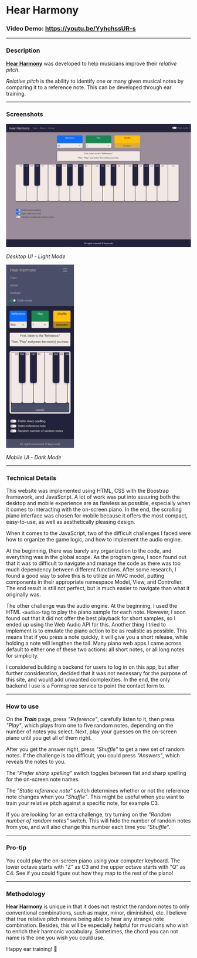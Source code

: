 # Hear Harmony
### Video Demo: https://youtu.be/YyhchssUR-s

---

### Description

[**Hear Harmony**](https://keyxcode.github.io/hear-harmony/) was developed to help musicians improve their *relative pitch*. 

*Relative pitch* is the ability to identify one or many given musical notes by comparing it to a reference note. This can be developed through ear training.

---

### Screenshots

<img src="Images/DesktopUI.png" alt="Desktop UI"/>

*Desktop UI - Light Mode*

<img src="Images/MobileUI.png" alt="Mobile Dark UI" style="height: 500px"/>

*Mobile UI - Dark Mode*

---

### Technical Details

This website was implemented using HTML, CSS with the Boostrap framework, and JavaScript. A lot of work was put into assuring both the desktop and mobile experience are as flawless as possible, especially when it comes to interacting with the on-screen piano. In the end, the scrolling piano interface was chosen for mobile because it offers the most compact, easy-to-use, as well as aesthetically pleasing design.

When it comes to the JavaScript, two of the difficult challenges I faced were how to organize the game logic, and how to implement the audio engine.

At the beginning, there was barely any organization to the code, and everything was in the global scope. As the program grew, I soon found out that it was to difficult to navigate and manage the code as there was too much dependency between different functions. After some research, I found a good way to solve this is to utilize an MVC model, putting components in their appropriate namespace Model, View, and Controller. The end result is still not perfect, but is much easier to navigate than what it originally was.

The other challenge was the audio engine. At the beginning, I used the HTML `<audio>` tag to play the piano sample for each note. However, I soon found out that it did not offer the best playback for short samples, so I ended up using the Web Audio API for this. Another thing I tried to implement is to emulate the piano action to be as realistic as possible. This means that if you press a note quickly, it will give you a short release, while holding a note will lengthen the tail. Many piano web apps I came across default to either one of these two actions: all short notes, or all long notes for simplicity.

I considered building a backend for users to log in on this app, but after further consideration, decided that it was not necessary for the purpose of this site, and would add unwanted complexities. In the end, the only backend I use is a Formspree service to point the contact form to.

---

### How to use

On the ***Train*** page, press *"Reference"*, carefully listen to it, then press *"Play"*, which plays from one to five random notes, depending on the number of notes you select. Next, play your guesses on the on-screen piano until you get all of them right.

After you get the answer right, press *"Shuffle"* to get a new set of random notes. If the challenge is too difficult, you could press *"Answers"*, which reveals the notes to you.

The *"Prefer sharp spelling"* switch toggles between flat and sharp spelling for the on-screen note names.

The *"Static reference note"* switch determines whether or not the reference note changes when you *"Shuffle"*. This might be useful when you want to train your relative pitch against a specific note, for example C3.

If you are looking for an extra challenge, try turning on the *"Random number of random notes"* switch. This will hide the number of random notes from you, and will also change this number each time you *"Shuffle"*.

---

### Pro-tip

You could play the on-screen piano using your computer keyboard. The lower octave starts with "Z" as C3 and the upper octave starts with "Q" as C4. See if you could figure out how they map to the rest of the piano!

---

### Methodology

**Hear Harmony** is unique in that it does not restrict the random notes to only conventional combinations, such as major, minor, diminished, etc. I believe that true relative pitch means being able to hear any strange note combination. Besides, this will be especially helpful for musicians who wish to enrich their harmonic vocabulary. Sometimes, the chord you can not name is the one you wish you could use.

Happy ear training! 🎹